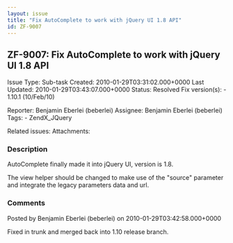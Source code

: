 ```yaml
---
layout: issue
title: "Fix AutoComplete to work with jQuery UI 1.8 API"
id: ZF-9007
---
```


ZF-9007: Fix AutoComplete to work with jQuery UI 1.8 API
--------------------------------------------------------

 Issue Type: Sub-task Created: 2010-01-29T03:31:02.000+0000 Last Updated: 2010-01-29T03:43:07.000+0000 Status: Resolved Fix version(s): - 1.10.1 (10/Feb/10)
 
 Reporter:  Benjamin Eberlei (beberlei)  Assignee:  Benjamin Eberlei (beberlei)  Tags: - ZendX\_JQuery
 
 Related issues: 
 Attachments: 
### Description

AutoComplete finally made it into jQuery UI, version is 1.8.

The view helper should be changed to make use of the "source" parameter and integrate the legacy parameters data and url.

 

 

### Comments

Posted by Benjamin Eberlei (beberlei) on 2010-01-29T03:42:58.000+0000

Fixed in trunk and merged back into 1.10 release branch.

 

 